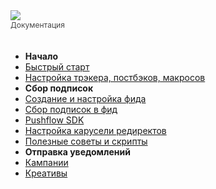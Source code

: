 <div><a href="https://pushflow.net/app/signup" target="_blank"><img src="https://pushflow.net/image/svg/logo.svg"/></a></div>
<div style="font-size: 12px; margin-bottom: 34px; opacity:.8;">Документация</div>



- **Начало**
- [Быстрый старт](/ru/)
- [Настройка трэкера, постбэков, макросов](/ru/tracker.md)
- **Сбор подписок**
- [Создание и настройка фида](/ru/feed.md)
- [Сбор подписок в фид](/ru/feed_collect.md)
- [Pushflow SDK](/ru/sdk.md)
- [Настройка карусели редиректов](/ru/feed_carosule.md)
- [Полезные советы и скрипты](/ru/cookbook.md)
- **Отправка уведомлений**
- [Кампании](/ru/campaign.md)
- [Креативы](/ru/creative.md)


